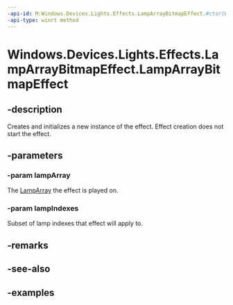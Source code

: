 ```yaml
---
-api-id: M:Windows.Devices.Lights.Effects.LampArrayBitmapEffect.#ctor(Windows.Devices.Lights.LampArray,System.Int32[])
-api-type: winrt method
---
```


<!-- Method syntax.
public LampArrayBitmapEffect.LampArrayBitmapEffect(LampArray lampArray, Int32[] lampIndexes)
-->

# Windows.Devices.Lights.Effects.LampArrayBitmapEffect.LampArrayBitmapEffect

## -description
Creates and initializes a new instance of the effect.  Effect creation does not start the effect.

## -parameters
### -param lampArray
The [LampArray](../windows.devices.lights/lamparray.md) the effect is played on.

### -param lampIndexes
Subset of lamp indexes that effect will apply to.

## -remarks

## -see-also

## -examples

